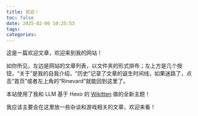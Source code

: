 ```yaml
---
title: 欢迎！
toc: false
date: 2025-02-06 10:25:53
tags:
categories:
---
```


这是一篇欢迎文章，欢迎来到我的网站！

如你所见，左边是网站的文章列表，以文件夹的形式排布；左上方是几个按钮，“关于”是我的自我介绍，“历史”记录了文章的诞生时间线，如果迷路了，点击“首页”或者左上角的“Rinevard”就能回到这里了。

本站使用了我和 LLM 基于 Hexo 的 [Wikitten](https://github.com/zthxxx/hexo-theme-Wikitten) 做的全新主题！

我应该主要会在这里放一些杂谈和游戏相关的文章，欢迎来看！
